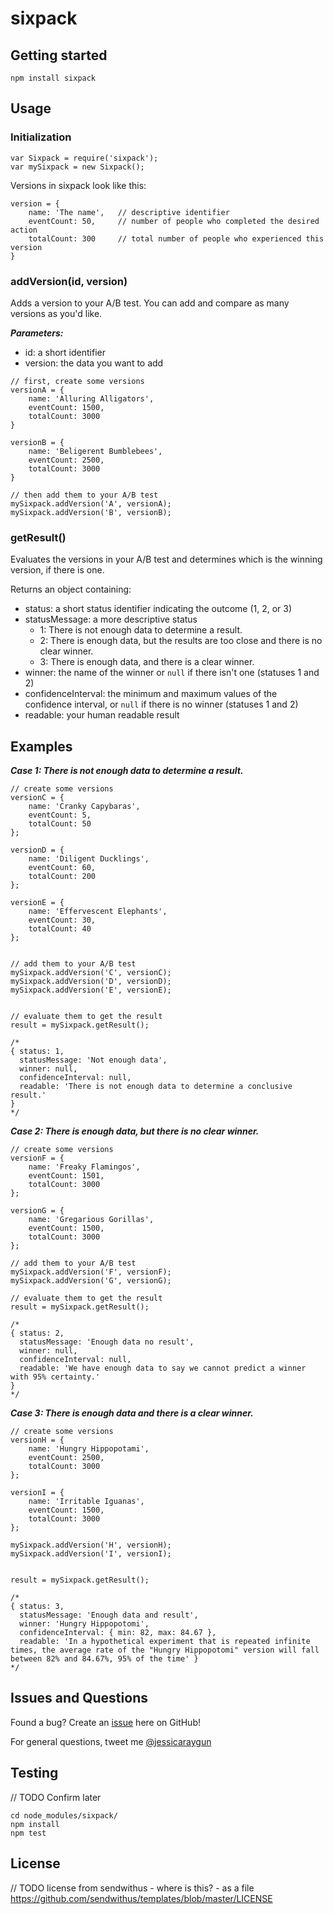 sixpack
=======

## Getting started

```
npm install sixpack
```

## Usage

### Initialization

```
var Sixpack = require('sixpack');
var mySixpack = new Sixpack();
```

Versions in sixpack look like this:

```
version = {
	name: 'The name',	// descriptive identifier
	eventCount: 50,		// number of people who completed the desired action
	totalCount: 300 	// total number of people who experienced this version
}
```

### addVersion(id, version)

Adds a version to your A/B test. You can add and compare as many versions as you'd like.

***Parameters:***

 - id: a short identifier
 - version: the data you want to add

```
// first, create some versions
versionA = {
	name: 'Alluring Alligators',
	eventCount: 1500,
	totalCount: 3000
}

versionB = {
	name: 'Beligerent Bumblebees',
	eventCount: 2500,
	totalCount: 3000
}

// then add them to your A/B test
mySixpack.addVersion('A', versionA);
mySixpack.addVersion('B', versionB);

```

### getResult()

Evaluates the versions in your A/B test and determines which is the winning version, if there is one.

Returns an object containing:
 
 - status: a short status identifier indicating the outcome (1, 2, or 3)
 - statusMessage: a more descriptive status
   - 1: There is not enough data to determine a result.
   - 2: There is enough data, but the results are too close and there is no clear winner.
   - 3: There is enough data, and there is a clear winner.
 - winner: the name of the winner or `null` if there isn't one (statuses 1 and 2)
 - confidenceInterval: the minimum and maximum values of the confidence interval, or `null` if there is no winner (statuses 1 and 2)
 - readable: your human readable result

## Examples

***Case 1: There is not enough data to determine a result.***
 
```
// create some versions
versionC = { 
	name: 'Cranky Capybaras', 
	eventCount: 5, 
	totalCount: 50 
};

versionD = { 
	name: 'Diligent Ducklings', 
	eventCount: 60, 
	totalCount: 200 
};

versionE = { 
	name: 'Effervescent Elephants', 
	eventCount: 30, 
	totalCount: 40 
};


// add them to your A/B test
mySixpack.addVersion('C', versionC);
mySixpack.addVersion('D', versionD);
mySixpack.addVersion('E', versionE);


// evaluate them to get the result
result = mySixpack.getResult();

/*
{ status: 1,
  statusMessage: 'Not enough data',
  winner: null,
  confidenceInterval: null,
  readable: 'There is not enough data to determine a conclusive result.'
}
*/
```

***Case 2: There is enough data, but there is no clear winner.***

```
// create some versions
versionF = { 
	name: 'Freaky Flamingos', 
	eventCount: 1501, 
	totalCount: 3000 
};

versionG = { 
	name: 'Gregarious Gorillas', 
	eventCount: 1500, 
	totalCount: 3000 
};

// add them to your A/B test
mySixpack.addVersion('F', versionF);
mySixpack.addVersion('G', versionG);

// evaluate them to get the result
result = mySixpack.getResult();

/*
{ status: 2,
  statusMessage: 'Enough data no result',
  winner: null,
  confidenceInterval: null,
  readable: 'We have enough data to say we cannot predict a winner with 95% certainty.'
}
*/
```

***Case 3: There is enough data and there is a clear winner.***

```
// create some versions
versionH = { 
	name: 'Hungry Hippopotami', 
	eventCount: 2500, 
	totalCount: 3000 
};

versionI = { 
	name: 'Irritable Iguanas', 
	eventCount: 1500, 
	totalCount: 3000 
};

mySixpack.addVersion('H', versionH);
mySixpack.addVersion('I', versionI);


result = mySixpack.getResult();

/*
{ status: 3,
  statusMessage: 'Enough data and result',
  winner: 'Hungry Hippopotomi',
  confidenceInterval: { min: 82, max: 84.67 },
  readable: 'In a hypothetical experiment that is repeated infinite times, the average rate of the "Hungry Hippopotomi" version will fall between 82% and 84.67%, 95% of the time' }
*/
```


## Issues and Questions

Found a bug? Create an [issue](https://github.com/sendwithus/sixpack/issues) here on GitHub!

For general questions, tweet me [@jessicaraygun](https://twitter.com/jessicaraygun)

## Testing

// TODO Confirm later

```
cd node_modules/sixpack/
npm install
npm test
```
## License

// TODO license from sendwithus - where is this? - as a file
https://github.com/sendwithus/templates/blob/master/LICENSE
